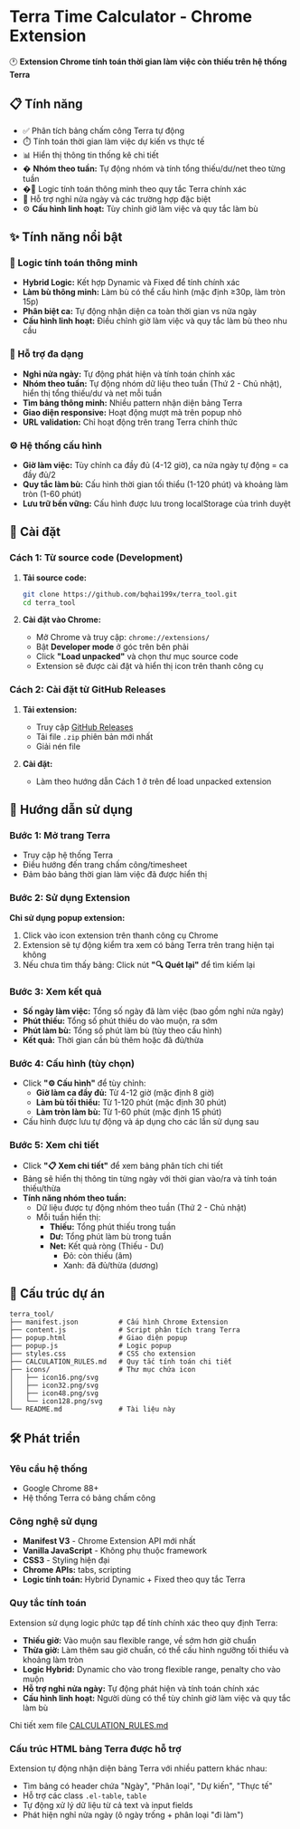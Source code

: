 # Terra Time Calculator - Chrome Extension

🕐 **Extension Chrome tính toán thời gian làm việc còn thiếu trên hệ thống Terra**

## 📋 Tính năng

- ✅ Phân tích bảng chấm công Terra tự động
- ⏱️ Tính toán thời gian làm việc dự kiến vs thực tế
- 📊 Hiển thị thông tin thống kê chi tiết
- �️ **Nhóm theo tuần:** Tự động nhóm và tính tổng thiếu/dư/net theo từng tuần
- �🔧 Logic tính toán thông minh theo quy tắc Terra chính xác
- 🌟 Hỗ trợ nghỉ nửa ngày và các trường hợp đặc biệt
- ⚙️ **Cấu hình linh hoạt:** Tùy chỉnh giờ làm việc và quy tắc làm bù

## ✨ Tính năng nổi bật

### 🧠 Logic tính toán thông minh
- **Hybrid Logic:** Kết hợp Dynamic và Fixed để tính chính xác
- **Làm bù thông minh:** Làm bù có thể cấu hình (mặc định ≥30p, làm tròn 15p)
- **Phân biệt ca:** Tự động nhận diện ca toàn thời gian vs nửa ngày
- **Cấu hình linh hoạt:** Điều chỉnh giờ làm việc và quy tắc làm bù theo nhu cầu

### 🎯 Hỗ trợ đa dạng
- **Nghỉ nửa ngày:** Tự động phát hiện và tính toán chính xác
- **Nhóm theo tuần:** Tự động nhóm dữ liệu theo tuần (Thứ 2 - Chủ nhật), hiển thị tổng thiếu/dư và net mỗi tuần
- **Tìm bảng thông minh:** Nhiều pattern nhận diện bảng Terra
- **Giao diện responsive:** Hoạt động mượt mà trên popup nhỏ
- **URL validation:** Chỉ hoạt động trên trang Terra chính thức

### ⚙️ Hệ thống cấu hình
- **Giờ làm việc:** Tùy chỉnh ca đầy đủ (4-12 giờ), ca nửa ngày tự động = ca đầy đủ/2
- **Quy tắc làm bù:** Cấu hình thời gian tối thiểu (1-120 phút) và khoảng làm tròn (1-60 phút)
- **Lưu trữ bền vững:** Cấu hình được lưu trong localStorage của trình duyệt

## 🚀 Cài đặt

### Cách 1: Từ source code (Development)

1. **Tải source code:**
   ```bash
   git clone https://github.com/bqhai199x/terra_tool.git
   cd terra_tool
   ```

2. **Cài đặt vào Chrome:**
   - Mở Chrome và truy cập: `chrome://extensions/`
   - Bật **Developer mode** ở góc trên bên phải
   - Click **"Load unpacked"** và chọn thư mục source code
   - Extension sẽ được cài đặt và hiển thị icon trên thanh công cụ

### Cách 2: Cài đặt từ GitHub Releases

1. **Tải extension:**
   - Truy cập [GitHub Releases](https://github.com/bqhai199x/terra_tool/releases)
   - Tải file `.zip` phiên bản mới nhất
   - Giải nén file

2. **Cài đặt:**
   - Làm theo hướng dẫn Cách 1 ở trên để load unpacked extension

## 📖 Hướng dẫn sử dụng

### Bước 1: Mở trang Terra
- Truy cập hệ thống Terra
- Điều hướng đến trang chấm công/timesheet
- Đảm bảo bảng thời gian làm việc đã được hiển thị

### Bước 2: Sử dụng Extension

**Chỉ sử dụng popup extension:**
1. Click vào icon extension trên thanh công cụ Chrome
2. Extension sẽ tự động kiểm tra xem có bảng Terra trên trang hiện tại không
3. Nếu chưa tìm thấy bảng: Click nút **"🔍 Quét lại"** để tìm kiếm lại

### Bước 3: Xem kết quả
- **Số ngày làm việc:** Tổng số ngày đã làm việc (bao gồm nghỉ nửa ngày)
- **Phút thiếu:** Tổng số phút thiếu do vào muộn, ra sớm
- **Phút làm bù:** Tổng số phút làm bù (tùy theo cấu hình)
- **Kết quả:** Thời gian cần bù thêm hoặc đã đủ/thừa

### Bước 4: Cấu hình (tùy chọn)
- Click **"⚙️ Cấu hình"** để tùy chỉnh:
  - **Giờ làm ca đầy đủ:** Từ 4-12 giờ (mặc định 8 giờ)
  - **Làm bù tối thiểu:** Từ 1-120 phút (mặc định 30 phút)
  - **Làm tròn làm bù:** Từ 1-60 phút (mặc định 15 phút)
- Cấu hình được lưu tự động và áp dụng cho các lần sử dụng sau

### Bước 5: Xem chi tiết
- Click **"📋 Xem chi tiết"** để xem bảng phân tích chi tiết
- Bảng sẽ hiển thị thông tin từng ngày với thời gian vào/ra và tính toán thiếu/thừa
- **Tính năng nhóm theo tuần:**
  - Dữ liệu được tự động nhóm theo tuần (Thứ 2 - Chủ nhật)
  - Mỗi tuần hiển thị:
    - **Thiếu:** Tổng phút thiếu trong tuần
    - **Dư:** Tổng phút làm bù trong tuần
    - **Net:** Kết quả ròng (Thiếu - Dư)
      - Đỏ: còn thiếu (âm)
      - Xanh: đã đủ/thừa (dương)

## 🔧 Cấu trúc dự án

```
terra_tool/
├── manifest.json          # Cấu hình Chrome Extension
├── content.js             # Script phân tích trang Terra
├── popup.html             # Giao diện popup
├── popup.js               # Logic popup
├── styles.css             # CSS cho extension
├── CALCULATION_RULES.md   # Quy tắc tính toán chi tiết
├── icons/                 # Thư mục chứa icon
│   ├── icon16.png/svg
│   ├── icon32.png/svg
│   ├── icon48.png/svg
│   └── icon128.png/svg
└── README.md              # Tài liệu này
```

## 🛠️ Phát triển

### Yêu cầu hệ thống
- Google Chrome 88+
- Hệ thống Terra có bảng chấm công

### Công nghệ sử dụng
- **Manifest V3** - Chrome Extension API mới nhất
- **Vanilla JavaScript** - Không phụ thuộc framework
- **CSS3** - Styling hiện đại
- **Chrome APIs:** tabs, scripting
- **Logic tính toán:** Hybrid Dynamic + Fixed theo quy tắc Terra

### Quy tắc tính toán
Extension sử dụng logic phức tạp để tính chính xác theo quy định Terra:
- **Thiếu giờ:** Vào muộn sau flexible range, về sớm hơn giờ chuẩn
- **Thừa giờ:** Làm thêm sau giờ chuẩn, có thể cấu hình ngưỡng tối thiểu và khoảng làm tròn
- **Logic Hybrid:** Dynamic cho vào trong flexible range, penalty cho vào muộn
- **Hỗ trợ nghỉ nửa ngày:** Tự động phát hiện và tính toán chính xác
- **Cấu hình linh hoạt:** Người dùng có thể tùy chỉnh giờ làm việc và quy tắc làm bù

Chi tiết xem file [CALCULATION_RULES.md](CALCULATION_RULES.md)

### Cấu trúc HTML bảng Terra được hỗ trợ
Extension tự động nhận diện bảng Terra với nhiều pattern khác nhau:
- Tìm bảng có header chứa "Ngày", "Phân loại", "Dự kiến", "Thực tế"
- Hỗ trợ các class `.el-table`, `table`
- Tự động xử lý dữ liệu từ cả text và input fields
- Phát hiện nghỉ nửa ngày (ô ngày trống + phân loại "đi làm")
